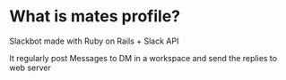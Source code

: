 # What is mates profile?

Slackbot made with Ruby on Rails + Slack API

It regularly post Messages to DM in a workspace and send the replies to web server
